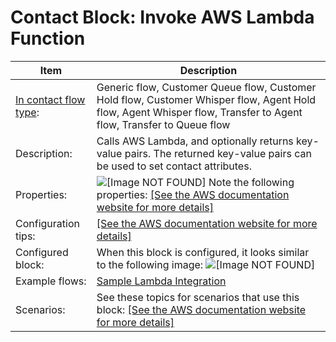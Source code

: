 # Contact Block: Invoke AWS Lambda Function<a name="invoke-lambda-function-block"></a>


| Item | Description | 
| --- | --- | 
|  [In contact flow type](create-contact-flow.md#contact-flow-types):  | Generic flow, Customer Queue flow, Customer Hold flow, Customer Whisper flow, Agent Hold flow, Agent Whisper flow, Transfer to Agent flow, Transfer to Queue flow  | 
|  Description:  |  Calls AWS Lambda, and optionally returns key\-value pairs\. The returned key\-value pairs can be used to set contact attributes\.  | 
|  Properties:  |  ![\[Image NOT FOUND\]](http://docs.aws.amazon.com/connect/latest/adminguide/images/invoke-lambda-properties.png) Note the following properties:  [\[See the AWS documentation website for more details\]](http://docs.aws.amazon.com/connect/latest/adminguide/invoke-lambda-function-block.html)  | 
|  Configuration tips:  | [\[See the AWS documentation website for more details\]](http://docs.aws.amazon.com/connect/latest/adminguide/invoke-lambda-function-block.html)  | 
|  Configured block:  |  When this block is configured, it looks similar to the following image: ![\[Image NOT FOUND\]](http://docs.aws.amazon.com/connect/latest/adminguide/images/invoke-lambda-configured.png)  | 
|  Example flows:  |  [Sample Lambda Integration](sample-lambda-integration.md)  | 
|  Scenarios:  |  See these topics for scenarios that use this block: [\[See the AWS documentation website for more details\]](http://docs.aws.amazon.com/connect/latest/adminguide/invoke-lambda-function-block.html)  | 